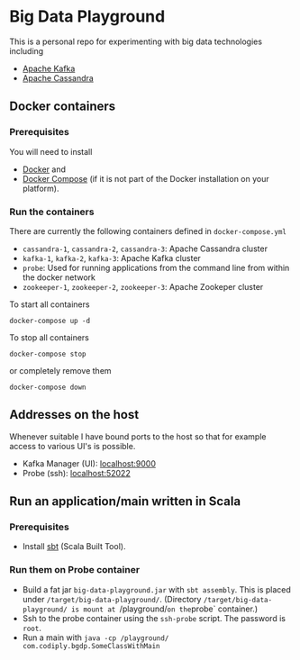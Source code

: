 # Big Data Playground

This is a personal repo for experimenting with big data technologies including

- [Apache Kafka](http://kafka.apache.org/)
- [Apache Cassandra](http://cassandra.apache.org/)

## Docker containers

### Prerequisites

You will need to install

- [Docker](https://www.docker.com/) and
- [Docker Compose](https://docs.docker.com/compose/) (if it is not part of the Docker installation on your platform).

### Run the containers

There are currently the following containers defined in `docker-compose.yml`

- `cassandra-1`, `cassandra-2`, `cassandra-3`: Apache Cassandra cluster
- `kafka-1`, `kafka-2`, `kafka-3`: Apache Kafka cluster
- `probe`: Used for running applications from the command line from within the docker network
- `zookeeper-1`, `zookeeper-2`, `zookeeper-3`: Apache Zookeper cluster

To start all containers

    docker-compose up -d

To stop all containers

    docker-compose stop

or completely remove them

    docker-compose down

## Addresses on the host

Whenever suitable I have bound ports to the host so that for example access to various UI's is possible.

- Kafka Manager (UI): [localhost:9000](http://localhost:9000)
- Probe (ssh): [localhost:52022](http://localhost:9000)

## Run an application/main written in Scala

### Prerequisites

- Install [sbt](http://www.scala-sbt.org/) (Scala Built Tool).

### Run them on Probe container

- Build a fat jar `big-data-playground.jar` with `sbt assembly`. This is placed under `/target/big-data-playground/`. (Directory `/target/big-data-playground/ is mount at `/playground/` on the `probe` container.)
- Ssh to the probe container using the `ssh-probe` script. The password is `root`.
- Run a main with `java -cp /playground/ com.codiply.bgdp.SomeClassWithMain`
